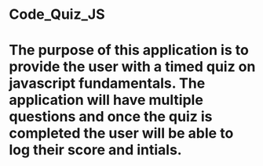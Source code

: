 # Code_Quiz_JS
# The purpose of this application is to provide the user with a timed quiz on javascript fundamentals. The application will have multiple questions and once the quiz is completed the user will be able to log their score and intials.
##
